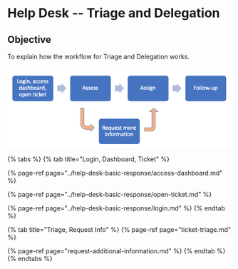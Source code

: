# Help Desk -- Triage and Delegation

## Objective

To explain how the workflow for Triage and Delegation works.

![](../../.gitbook/assets/screen-shot-2020-02-12-at-3.42.57-pm.png)

{% tabs %}
{% tab title="Login, Dashboard, Ticket" %}


{% page-ref page="../help-desk-basic-response/access-dashboard.md" %}

{% page-ref page="../help-desk-basic-response/open-ticket.md" %}

{% page-ref page="../help-desk-basic-response/login.md" %}
{% endtab %}

{% tab title="Triage, Request Info" %}
{% page-ref page="ticket-triage.md" %}

{% page-ref page="request-additional-information.md" %}
{% endtab %}
{% endtabs %}



